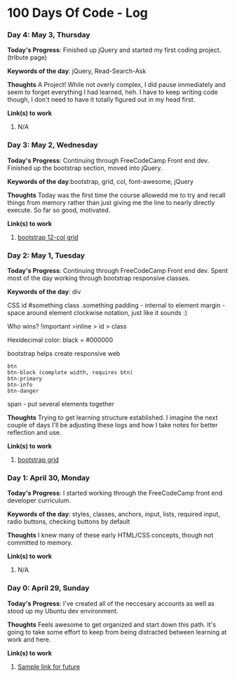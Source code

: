 # 100 Days Of Code - Log

### Day 4: May 3, Thursday

**Today's Progress**: Finished up jQuery and started my first coding project. (tribute page)

**Keywords of the day**: jQuery, Read-Search-Ask

**Thoughts** A Project! While not overly complex, I did pause immediately and seem to forget everything I had learned, heh. I have to keep writing code though, I don't need to have it totally figured out in my head first. 

**Link(s) to work**
1. N/A

### Day 3: May 2, Wednesday

**Today's Progress**: Continuing through FreeCodeCamp Front end dev. Finished up the bootstrap section, moved into jQuery.

**Keywords of the day**:bootstrap, grid, col, font-awesome, jQuery

**Thoughts** Today was the first time the course allowedd me to try and recall things from memory rather than just giving me the line to nearly directly execute.  So far so good, motivated. 

**Link(s) to work**
1. [bootstrap 12-col grid](https://www.freecodecamp.org/challenges/create-a-custom-heading)



### Day 2: May 1, Tuesday

**Today's Progress**: Continuing through FreeCodeCamp Front end dev. Spent most of the day working through bootstrap responsive classes.

**Keywords of the day**:
div

CSS
	id #something
	class .something
  padding - internal to element
  margin - space around element
  clockwise notation, just like it sounds :)

  Who wins?
  !important >inline > id > class

Hexidecimal color: black  = #000000

bootstrap helps create responsive web

    btn
    btn-block (complete width, requires btn)
    btn-primary
    btn-info
    btn-danger

span - put several elements together

**Thoughts** Trying to get learning structure established.  I imagine the next couple of days I'll be adjusting these logs and how I take notes for better reflection and use.  

**Link(s) to work**
1. [bootstrap grid](https://www.freecodecamp.org/challenges/use-the-bootstrap-grid-to-put-elements-side-by-side)



### Day 1: April 30, Monday

**Today's Progress**: I started working through the FreeCodeCamp front end developer curriculum. 

**Keywords of the day**: styles, classes, anchors, input, lists, required input, radio buttons, checking buttons by default

**Thoughts** I knew many of these early HTML/CSS concepts, though not committed to memory. 

**Link(s) to work**
1. N/A

### Day 0: April 29, Sunday

**Today's Progress**: I've created all of the neccesary accounts as well as stood up my Ubuntu dev environment.

**Thoughts** Feels awesome to get organized and start down this path. It's going to take some effort to keep from being distracted between learning at work and here. 

**Link(s) to work**
1. [Sample link for future](https://www.google.com)

